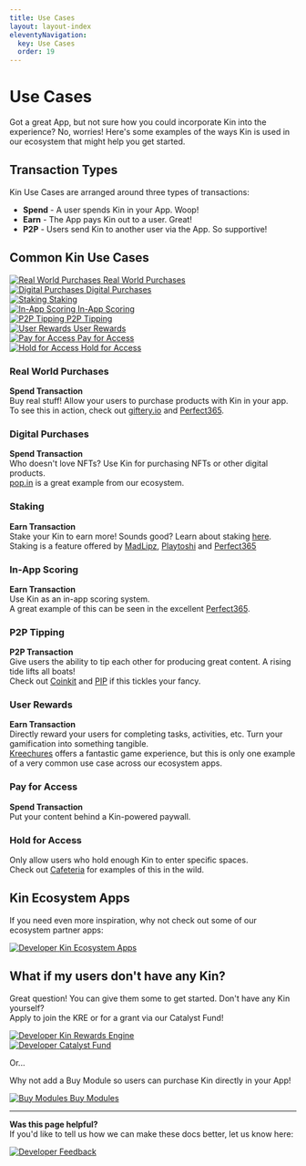 ```yaml
---
title: Use Cases
layout: layout-index
eleventyNavigation:
  key: Use Cases
  order: 19
---
```


# Use Cases
Got a great App, but not sure how you could incorporate Kin into the experience? No, worries! Here's some examples of the ways Kin is used in our ecosystem that might help you get started.

## Transaction Types
Kin Use Cases are arranged around three types of transactions:<br/>
- **Spend** - A user spends Kin in your App. Woop!<br/>
- **Earn** - The App pays Kin out to a user. Great!<br/>
- **P2P** - Users send Kin to another user via the App. So supportive!

## Common Kin Use Cases

<div class='navIcons use-cases'>
  <a href='/use-cases/#real-world-purchases'><div class='navIcon'>
    <img class='navIcon-icon' alt='Real World Purchases' src='./images/cart-shopping-solid.svg'>
    <span class='navIcon-text'>Real World Purchases</span>
  </div></a>
  <a href='/use-cases/#digital-purchases'><div class='navIcon'>
    <img class='navIcon-icon' alt='Digital Purchases' src='./images/icons-solid.svg'>
    <span class='navIcon-text'>Digital Purchases</span>
  </div></a>
  <a href='/use-cases/#staking'><div class='navIcon'>
    <img class='navIcon-icon' alt='Staking' src='./images/money-bill-transfer-solid.svg'>
    <span class='navIcon-text'>Staking</span>
  </div></a>
  <a href='/use-cases/#in-app-scoring'><div class='navIcon'>
    <img class='navIcon-icon' alt='In-App Scoring' src='./images/ghost-solid.svg'>
    <span class='navIcon-text'>In-App Scoring</span>
  </div></a>
  <a href='/use-cases/#p2p-tipping'><div class='navIcon'>
    <img class='navIcon-icon' alt='P2P Tipping' src='./images/gratipay-brands.svg'>
    <span class='navIcon-text'>P2P Tipping</span>
  </div></a>
  <a href='/use-cases/#user-rewards'><div class='navIcon'>
    <img class='navIcon-icon' alt='User Rewards' src='./images/gem-solid.svg'>
    <span class='navIcon-text'>User Rewards</span>
  </div></a>
  <a href='/use-cases/#pay-for-access'><div class='navIcon'>
    <img class='navIcon-icon' alt='Pay for Access' src='./images/person-through-window-solid.svg'>
    <span class='navIcon-text'>Pay for Access</span>
  </div></a>
  <a href='/use-cases/#hold-for-access'><div class='navIcon'>
    <img class='navIcon-icon' alt='Hold for Access' src='./images/hand-holding-dollar-solid.svg'>
    <span class='navIcon-text'>Hold for Access</span>
  </div></a>
</div>


### Real World Purchases
**Spend Transaction**<br/>
Buy real stuff! Allow your users to purchase products with Kin in your app. 
<br/>To see this in action, check out <a href='https://giftery.io' target='_blank'>giftery.io</a> and <a href='https://www.perfect365.com/' target='_blank'>Perfect365</a>.

### Digital Purchases
**Spend Transaction**<br/>
Who doesn't love NFTs? Use Kin for purchasing NFTs or other digital products.<br/>
<a href='https://pop.in/getapp' target='_blank'>pop.in</a> is a great example from our ecosystem.
### Staking
**Earn Transaction**<br/>
Stake your Kin to earn more! Sounds good? Learn about staking <a href='https://solana.com/staking' target='_blank'>here</a>.
<br/>Staking is a feature offered by <a href='https://www.madlipz.com/' target='_blank'>MadLipz</a>, <a href='https://playtoshi.com/' target='_blank'>Playtoshi</a> and <a href='https://www.perfect365.com/' target='_blank'>Perfect365</a>
### In-App Scoring
**Earn Transaction**<br/>
Use Kin as an in-app scoring system.
<br/>A great example of this can be seen in the excellent <a href='https://www.perfect365.com/' target='_blank'>Perfect365</a>.
### P2P Tipping
**P2P Transaction**<br/>
Give users the ability to tip each other for producing great content. A rising tide lifts all boats! 
<br/>Check out <a href='https://app.coinkit.de/login' target='_blank'>Coinkit</a> and <a href='https://www.getpip.com/' target='_blank'>PIP</a> if this tickles your fancy.
### User Rewards
**Earn Transaction**<br/>
Directly reward your users for completing tasks, activities, etc. Turn your gamification into something tangible. 
<br/><a href='https://www.kreechures.com/' target='_blank'>Kreechures</a> offers a fantastic game experience, but this is only one example of a very common use case across our ecosystem apps.
### Pay for Access
**Spend Transaction**<br/>
Put your content behind a Kin-powered paywall.
### Hold for Access
Only allow users who hold enough Kin to enter specific spaces.
<br/>Check out <a href='https://cafeteria.gg/' target='_blank'>Cafeteria</a> for examples of this in the wild.

## Kin Ecosystem Apps
If you need even more inspiration, why not check out some of our ecosystem partner apps:
<div class='navIcons'>
  <a href='https://kin.org/kin-apps/' target='_blank'><div class='navIcon'>
    <img class='navIcon-icon' alt='Developer' src='../essentials/images/cubes-solid.svg'>
    <span class='navIcon-text'>Kin Ecosystem Apps</span>
  </div></a>
</div>

## What if my users don't have any Kin?

Great question! You can give them some to get started. Don't have any Kin yourself?<br/>
Apply to join the KRE or for a grant via our Catalyst Fund!

<div class='navIcons'>
  <a href='/essentials/kin-rewards-engine/'><div class='navIcon'>
    <img class='navIcon-icon' alt='Developer' src='../essentials/images/money-bill-trend-up-solid.svg'>
    <span class='navIcon-text'>Kin Rewards Engine</span>
  </div></a>
  <a href='https://kin.org/catalyst-fund/' target='_blank'><div class='navIcon'>
    <img class='navIcon-icon' alt='Developer' src='../essentials/images/sack-dollar-solid.svg'>
    <span class='navIcon-text'>Catalyst Fund</span>
  </div></a>
</div>

Or...

Why not add a Buy Module so users can purchase Kin directly in your App!
<div class='navIcons'>
  <a href='/integrations/buy-modules/'><div class='navIcon'>
    <img class='navIcon-icon' alt='Buy Modules' src='../integrations/images/credit-card-solid.svg'>
    <span class='navIcon-text'>Buy Modules</span>
  </div></a>
</div>

***
**Was this page helpful?**<br/>
If you'd like to tell us how we can make these docs better, let us know here:

<div class='navIcons'>
  <a href='https://forms.gle/qhjcDJR59v8RJsaY7' target='_blank'><div class='navIcon'>
    <img class='navIcon-icon' alt='Developer' src='../essentials/images/comment-dots-solid.svg'>
    <span class='navIcon-text'>Feedback</span>
  </div></a>
</div>
